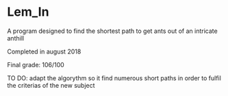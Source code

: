 # Lem_In
A program designed to find the shortest path to get ants out of an intricate anthill

Completed in august 2018

Final grade: 106/100

TO DO: adapt the algorythm so it find numerous short paths in order to fulfil the criterias of the new subject
